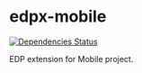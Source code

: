 # edpx-mobile

[![Dependencies Status](https://david-dm.org/ecomfe/edpx-mobile.png)](https://david-dm.org/ecomfe/edpx-mobile)

EDP extension for Mobile project.